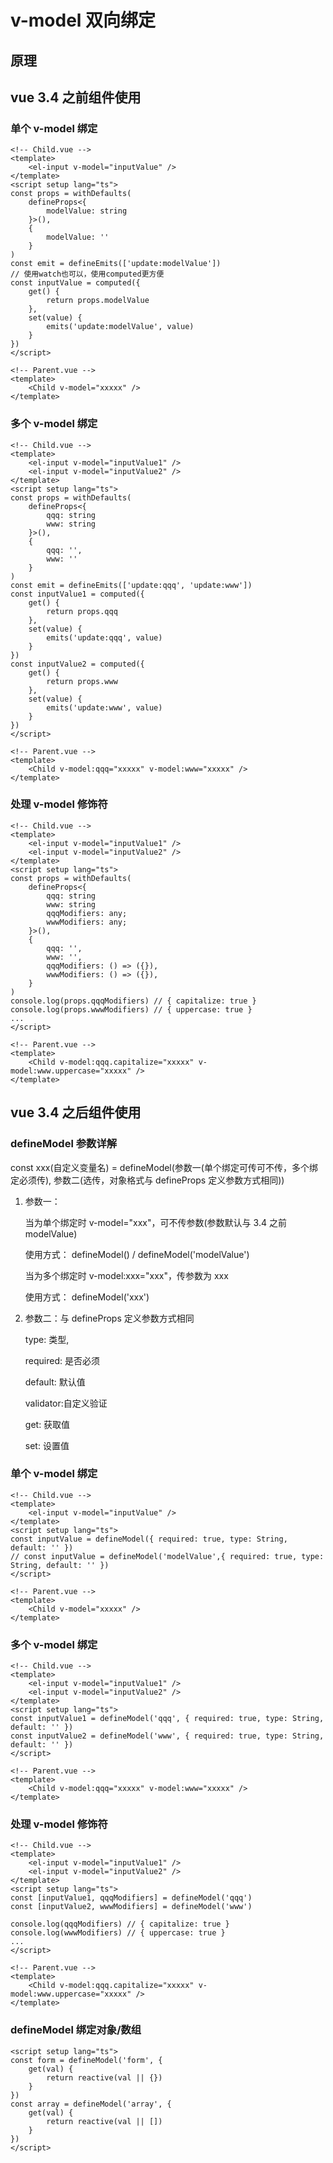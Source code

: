 # v-model 双向绑定

## 原理

## vue 3.4 之前组件使用

### 单个 v-model 绑定

```vue
<!-- Child.vue -->
<template>
    <el-input v-model="inputValue" />
</template>
<script setup lang="ts">
const props = withDefaults(
    defineProps<{
        modelValue: string
    }>(),
    {
        modelValue: ''
    }
)
const emit = defineEmits(['update:modelValue'])
// 使用watch也可以，使用computed更方便
const inputValue = computed({
    get() {
        return props.modelValue
    },
    set(value) {
        emits('update:modelValue', value)
    }
})
</script>
```

```vue
<!-- Parent.vue -->
<template>
    <Child v-model="xxxxx" />
</template>
```

### 多个 v-model 绑定

```vue
<!-- Child.vue -->
<template>
    <el-input v-model="inputValue1" />
    <el-input v-model="inputValue2" />
</template>
<script setup lang="ts">
const props = withDefaults(
    defineProps<{
        qqq: string
        www: string
    }>(),
    {
        qqq: '',
        www: ''
    }
)
const emit = defineEmits(['update:qqq', 'update:www'])
const inputValue1 = computed({
    get() {
        return props.qqq
    },
    set(value) {
        emits('update:qqq', value)
    }
})
const inputValue2 = computed({
    get() {
        return props.www
    },
    set(value) {
        emits('update:www', value)
    }
})
</script>
```

```vue
<!-- Parent.vue -->
<template>
    <Child v-model:qqq="xxxxx" v-model:www="xxxxx" />
</template>
```

### 处理 v-model 修饰符

```vue
<!-- Child.vue -->
<template>
    <el-input v-model="inputValue1" />
    <el-input v-model="inputValue2" />
</template>
<script setup lang="ts">
const props = withDefaults(
    defineProps<{
        qqq: string
        www: string
        qqqModifiers: any;
        wwwModifiers: any;
    }>(),
    {
        qqq: '',
        www: '',
        qqqModifiers: () => ({}),
        wwwModifiers: () => ({}),
    }
)
console.log(props.qqqModifiers) // { capitalize: true }
console.log(props.wwwModifiers) // { uppercase: true }
...
</script>
```

```vue
<!-- Parent.vue -->
<template>
    <Child v-model:qqq.capitalize="xxxxx" v-model:www.uppercase="xxxxx" />
</template>
```

## vue 3.4 之后组件使用

### defineModel 参数详解

const xxx(自定义变量名) = defineModel(参数一(单个绑定可传可不传，多个绑定必须传), 参数二(选传，对象格式与 defineProps 定义参数方式相同))

1. 参数一：

    当为单个绑定时 v-model="xxx"，可不传参数(参数默认与 3.4 之前 modelValue)

    使用方式： defineModel() / defineModel('modelValue')

    当为多个绑定时 v-model:xxx="xxx"，传参数为 xxx

    使用方式： defineModel('xxx')

2. 参数二：与 defineProps 定义参数方式相同

    type: 类型,

    required: 是否必须

    default: 默认值

    validator:自定义验证

    get: 获取值

    set: 设置值

### 单个 v-model 绑定

```vue
<!-- Child.vue -->
<template>
    <el-input v-model="inputValue" />
</template>
<script setup lang="ts">
const inputValue = defineModel({ required: true, type: String, default: '' })
// const inputValue = defineModel('modelValue',{ required: true, type: String, default: '' })
</script>
```

```vue
<!-- Parent.vue -->
<template>
    <Child v-model="xxxxx" />
</template>
```

### 多个 v-model 绑定

```vue
<!-- Child.vue -->
<template>
    <el-input v-model="inputValue1" />
    <el-input v-model="inputValue2" />
</template>
<script setup lang="ts">
const inputValue1 = defineModel('qqq', { required: true, type: String, default: '' })
const inputValue2 = defineModel('www', { required: true, type: String, default: '' })
</script>
```

```vue
<!-- Parent.vue -->
<template>
    <Child v-model:qqq="xxxxx" v-model:www="xxxxx" />
</template>
```

### 处理 v-model 修饰符

```vue
<!-- Child.vue -->
<template>
    <el-input v-model="inputValue1" />
    <el-input v-model="inputValue2" />
</template>
<script setup lang="ts">
const [inputValue1, qqqModifiers] = defineModel('qqq')
const [inputValue2, wwwModifiers] = defineModel('www')

console.log(qqqModifiers) // { capitalize: true }
console.log(wwwModifiers) // { uppercase: true }
...
</script>
```

```vue
<!-- Parent.vue -->
<template>
    <Child v-model:qqq.capitalize="xxxxx" v-model:www.uppercase="xxxxx" />
</template>
```

### defineModel 绑定对象/数组

```vue
<script setup lang="ts">
const form = defineModel('form', {
    get(val) {
        return reactive(val || {})
    }
})
const array = defineModel('array', {
    get(val) {
        return reactive(val || [])
    }
})
</script>
```
